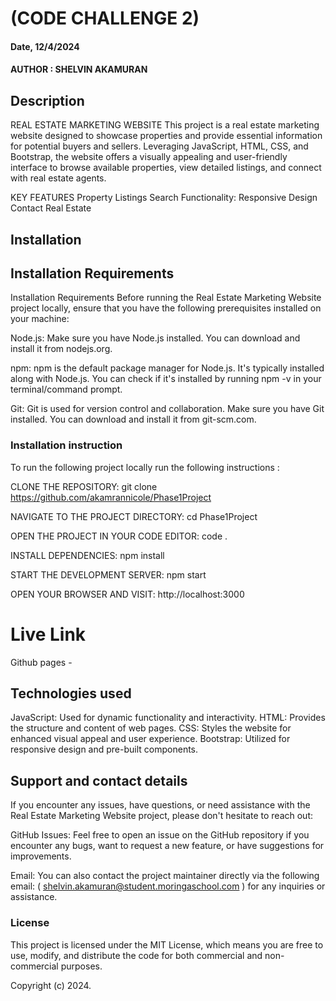 # (CODE CHALLENGE 2)

#### Date, 12/4/2024

#### AUTHOR : SHELVIN AKAMURAN

## Description
REAL ESTATE MARKETING WEBSITE
This project is a real estate marketing website designed to showcase properties and provide essential information for potential buyers and sellers. Leveraging JavaScript, HTML, CSS, and Bootstrap, the website offers a visually appealing and user-friendly interface to browse available properties, view detailed listings, and connect with real estate agents.

KEY FEATURES
Property Listings 
Search Functionality:
Responsive Design
Contact Real Estate

## Installation

## Installation Requirements

Installation Requirements
Before running the Real Estate Marketing Website project locally, ensure that you have the following prerequisites installed on your machine:

Node.js: Make sure you have Node.js installed. You can download and install it from nodejs.org.

npm: npm is the default package manager for Node.js. It's typically installed along with Node.js. You can check if it's installed by running npm -v in your terminal/command prompt.

Git: Git is used for version control and collaboration. Make sure you have Git installed. You can download and install it from git-scm.com.


### Installation instruction
To run the following project locally run the following instructions :

CLONE THE REPOSITORY:
git clone https://github.com/akamrannicole/Phase1Project

NAVIGATE TO THE PROJECT DIRECTORY:
cd Phase1Project

OPEN THE PROJECT IN YOUR CODE EDITOR:
code .

INSTALL DEPENDENCIES:
npm install

START THE DEVELOPMENT SERVER:
npm start 

OPEN YOUR BROWSER AND VISIT:
http://localhost:3000

# Live Link
Github pages - 

## Technologies used
JavaScript: Used for dynamic functionality and interactivity.
HTML: Provides the structure and content of web pages.
CSS: Styles the website for enhanced visual appeal and user experience.
Bootstrap: Utilized for responsive design and pre-built components.

## Support and contact details
If you encounter any issues, have questions, or need assistance with the Real Estate Marketing Website project, please don't hesitate to reach out:

GitHub Issues: Feel free to open an issue on the GitHub repository if you encounter any bugs, want to request a new feature, or have suggestions for improvements.

Email: You can also contact the project maintainer directly via the following email: 
( shelvin.akamuran@student.moringaschool.com )
for any inquiries or assistance.

### License
This project is licensed under the MIT License, which means you are free to use, modify, and distribute the code for both commercial and non-commercial purposes.

Copyright (c) 2024.